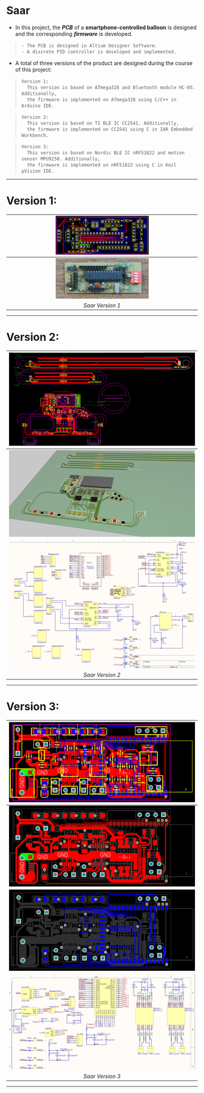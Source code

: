 # Saar


- In this project, the **_PCB_** of a **smartphone-controlled balloon** is designed and the corresponding **_firmware_** is developed.
>     - The PCB is designed in Altium Designer Software. 
>     - A discrete PID controller is developed and implemented. 


- A total of three versions of the product are designed during the course of this project:
>     Version 1: 
>       This version is based on ATmega328 and Bluetooth module HC-05. Additionally, 
>       the firmware is implemented on ATmega328 using C/C++ in Arduino IDE. 

>     Version 2: 
>       This version is based on TI BLE IC CC2541. Additionally, 
>       the firmware is implemented on CC2541 using C in IAR Embedded Workbench. 

>     Version 3: 
>       This version is based on Nordic BLE IC nRF51822 and motion sensor MPU9250. Additionally, 
>       the firmware is implemented on nRF51822 using C in Keil µVision IDE. 

-----------------------------------------------------
# Version 1:

| <img src="https://github.com/mostafachegeni/saar/blob/9224e11a81262263e10ab6122a9625100b0a9d9a/Version_1/Custom_Arduino_1.png" width="50%" height="50%" alt> | 
|:--:|
| <img src="https://github.com/mostafachegeni/saar/blob/9224e11a81262263e10ab6122a9625100b0a9d9a/Version_1/Custom_Arduino_2.png" width="50%" height="50%" alt> |
| *Saar Version 1* |

-----------------------------------------------------
# Version 2:

| <img src="https://github.com/mostafachegeni/saar/blob/4b3129bfe3e27d1c6f246fa6a37d08a7c4b75bb6/Version_2/Saar_CC2541.png" width="100%" height="100%" alt> |
|:--:|
| <img src="https://github.com/mostafachegeni/saar/blob/4b3129bfe3e27d1c6f246fa6a37d08a7c4b75bb6/Version_2/3D_Saar_CC2541.png" width="100%" height="100%" alt> |
| <img src="https://github.com/mostafachegeni/saar/blob/4b3129bfe3e27d1c6f246fa6a37d08a7c4b75bb6/Version_2/SCH_Saar_1.png" width="100%" height="100%" alt> | 
| *Saar Version 2* |

-----------------------------------------------------
# Version 3:

| <img src="https://github.com/mostafachegeni/saar/blob/aac793edefc61688d349da8210143097a5c99567/Version_3/PCB/Saar3_PCB.png" width="100%" height="100%"> |
|:--:|
| <img src="https://github.com/mostafachegeni/saar/blob/aac793edefc61688d349da8210143097a5c99567/Version_3/PCB/Saar3_Top_Layer.png" width="100%" height="100%"> |
| <img src="https://github.com/mostafachegeni/saar/blob/aac793edefc61688d349da8210143097a5c99567/Version_3/PCB/Saar3_Bottom_Layer.png" width="100%" height="100%"> |
| <img src="https://github.com/mostafachegeni/saar/blob/aac793edefc61688d349da8210143097a5c99567/Version_3/PCB/Saar3_SCH_1.png" width="100%" height="100%"> |
| *Saar Version 3* |

-----------------------------------------------------

